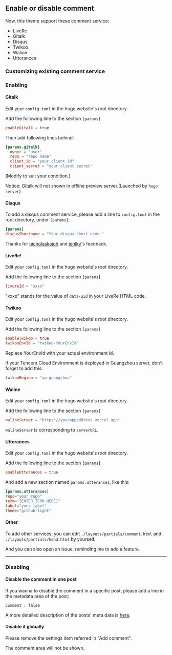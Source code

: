 ## Enable or disable comment

Now, this theme support these comment service:
- LiveRe
- Gitalk
- Disqus
- Twikoo
- Waline
- Utterances

### Customizing existing comment service

### Enabling
#### Gitalk
Edit your `config.toml` in the hugo website's root directory.

Add the following line to the section `[params]`
```toml
enableGitalk = true
```
Then add following lines behind:
```toml
[params.gitalk]
  owner = "user"
  repo = "repo name"
  client_id = "your client id"
  client_secret = "your client secret"
```
(Modify to suit your condition.)

Notice: Gitalk will not shown in offline preview server.(Launched by `hugo server`)
#### Disqus

To add a disqus comment service, please add a line to `config.toml` in the root directory, under `[params]`:

```toml
[params]
disqusShortname = "Your disqus short name."
```

Thanks for [nicholaskajoh](https://github.com/AmazingRise/hugo-theme-diary/issues/51) and [jenlky](https://github.com/AmazingRise/hugo-theme-diary/issues/42)'s feedback.

#### LiveRe!

Edit your `config.toml` in the hugo website's root directory.

Add the following line to the section `[params]`
```toml
livereId = "xxxx"
```

"xxxx" stands for the value of `data-uid` in your LiveRe HTML code.

#### Twikoo

Edit your `config.toml` in the hugo website's root directory.

Add the following line to the section `[params]`
```toml
enableTwikoo = true
twikooEnvId = "twikoo-YourEnvId"
```

Replace YourEnvId with your actual environment id.

If your Tencent Cloud Environment is deployed in Guangzhou server, don't forget to add this:

```toml
twikooRegion = "ap-guangzhou"
```

#### Waline

Edit your `config.toml` in the hugo website's root directory.

Add the following line to the section `[params]`
```toml
walineServer = "https://yourappaddress.vercel.app"
```

`walineServer` is corresponding to `serverURL`.

#### Utterances

Edit your `config.toml` in the hugo website's root directory.

Add the following line to the section `[params]`
```toml
enableUtterances = true
```

And add a new section named `params.utterances`, like this:

```toml
[params.utterances]
repo="your repo"
term="[ENTER TERM HERE]"
label="your label"
theme="github-light"
```

#### Other

To add other services, you can edit `./layouts/partials/comment.html` and `./layouts/partials/head.html` by yourself.

And you can also open an issue, reminding me to add a feature.

---

### Disabling
#### Disable the comment in one post
If you wanna to disable the comment in a specific post, please add a line in the metadata area of the post:
```
comment : false
```
A more detailed description of the posts' meta data is [here](https://github.com/AmazingRise/hugo-theme-diary/wiki/Post's-meta-data).

#### Disable it globally
Please remove the settings item referred in "Add comment".

The comment area will not be shown.